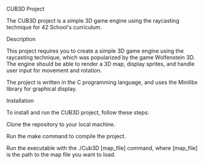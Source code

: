 CUB3D Project

The CUB3D project is a simple 3D game engine using the raycasting technique for 42 School's curriculum.

Description

This project requires you to create a simple 3D game engine using the raycasting technique, which was popularized by the game Wolfenstein 3D. The engine should be able to render a 3D map, display sprites, and handle user input for movement and rotation.

The project is written in the C programming language, and uses the Minilibx library for graphical display.

Installation

To install and run the CUB3D project, follow these steps:

Clone the repository to your local machine.

Run the make command to compile the project.

Run the executable with the ./Cub3D [map_file] command, where [map_file] is the path to the map file you want to load.
